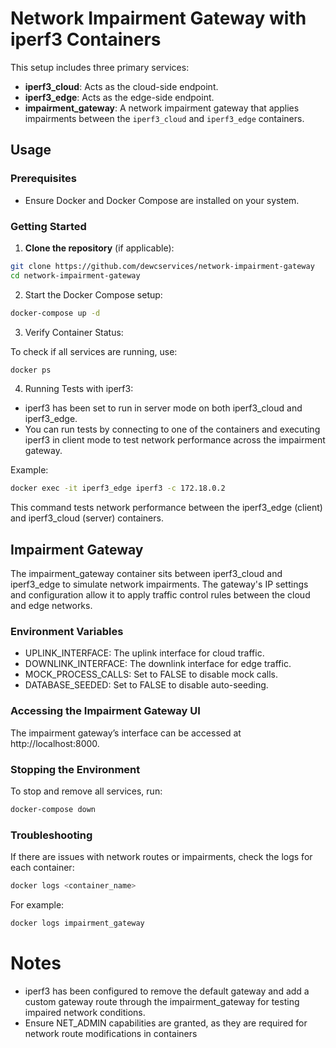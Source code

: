 # Network Impairment Gateway with iperf3 Containers

This setup includes three primary services:
- **iperf3_cloud**: Acts as the cloud-side endpoint.
- **iperf3_edge**: Acts as the edge-side endpoint.
- **impairment_gateway**: A network impairment gateway that applies impairments between the `iperf3_cloud` and `iperf3_edge` containers.

## Usage

### Prerequisites
- Ensure Docker and Docker Compose are installed on your system.

### Getting Started

1. **Clone the repository** (if applicable):

```sh
git clone https://github.com/dewcservices/network-impairment-gateway
cd network-impairment-gateway
```

2. Start the Docker Compose setup:

```sh
docker-compose up -d
```

3. Verify Container Status:

To check if all services are running, use:

```sh
docker ps
```
4. Running Tests with iperf3:

- iperf3 has been set to run in server mode on both iperf3_cloud and iperf3_edge.
- You can run tests by connecting to one of the containers and executing iperf3 in client mode to test network performance across the impairment gateway.

Example:
```sh
docker exec -it iperf3_edge iperf3 -c 172.18.0.2
```

This command tests network performance between the iperf3_edge (client) and iperf3_cloud (server) containers.

## Impairment Gateway

The impairment_gateway container sits between iperf3_cloud and iperf3_edge to simulate network impairments. The gateway's IP settings and configuration allow it to apply traffic control rules between the cloud and edge networks.

### Environment Variables

- UPLINK_INTERFACE: The uplink interface for cloud traffic.
- DOWNLINK_INTERFACE: The downlink interface for edge traffic.
- MOCK_PROCESS_CALLS: Set to FALSE to disable mock calls.
- DATABASE_SEEDED: Set to FALSE to disable auto-seeding.

### Accessing the Impairment Gateway UI
The impairment gateway’s interface can be accessed at http://localhost:8000.


### Stopping the Environment

To stop and remove all services, run:

```sh
docker-compose down
```
### Troubleshooting
If there are issues with network routes or impairments, check the logs for each container:

```sh
docker logs <container_name>
```

For example:
```sh
docker logs impairment_gateway
```

# Notes

- iperf3 has been configured to remove the default gateway and add a custom gateway route through the impairment_gateway for testing impaired network conditions.
- Ensure NET_ADMIN capabilities are granted, as they are required for network route modifications in containers